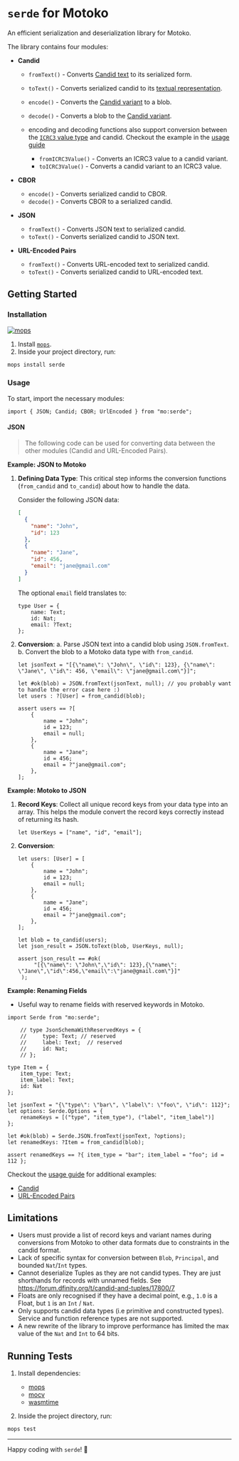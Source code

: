# `serde` for Motoko

An efficient serialization and deserialization library for Motoko.

The library contains four modules:

- **Candid**

  - `fromText()` - Converts [Candid text](https://internetcomputer.org/docs/current/tutorials/developer-journey/level-2/2.4-intro-candid/#candid-textual-values) to its serialized form.
  - `toText()` - Converts serialized candid to its [textual representation](https://internetcomputer.org/docs/current/tutorials/developer-journey/level-2/2.4-intro-candid/#candid-textual-values).
  - `encode()` - Converts the [Candid variant](./src/Candid/Types.mo#L6) to a blob.
  - `decode()` - Converts a blob to the [Candid variant](./src/Candid/Types.mo#L6).

  - encoding and decoding functions also support conversion between the [`ICRC3` value type](https://github.com/dfinity/ICRC-1/tree/main/standards/ICRC-3#value) and candid. Checkout the example in the [usage guide](./usage.md#icrc3-value)

    - `fromICRC3Value()` - Converts an ICRC3 value to a candid variant.
    - `toICRC3Value()` - Converts a candid variant to an ICRC3 value.

- **CBOR**

  - `encode()` - Converts serialized candid to CBOR.
  - `decode()` - Converts CBOR to a serialized candid.

- **JSON**

  - `fromText()` - Converts JSON text to serialized candid.
  - `toText()` - Converts serialized candid to JSON text.

- **URL-Encoded Pairs**
  - `fromText()` - Converts URL-encoded text to serialized candid.
  - `toText()` - Converts serialized candid to URL-encoded text.

## Getting Started

### Installation

[![mops](https://oknww-riaaa-aaaam-qaf6a-cai.raw.ic0.app/badge/mops/serde)](https://mops.one/serde)

1. Install [`mops`](https://j4mwm-bqaaa-aaaam-qajbq-cai.ic0.app/#/docs/install).
2. Inside your project directory, run:

```bash
mops install serde
```

### Usage

To start, import the necessary modules:

```motoko
import { JSON; Candid; CBOR; UrlEncoded } from "mo:serde";
```

#### JSON

> The following code can be used for converting data between the other modules (Candid and URL-Encoded Pairs).

**Example: JSON to Motoko**

1. **Defining Data Type**: This critical step informs the conversion functions (`from_candid` and `to_candid`) about how to handle the data.

   Consider the following JSON data:

   ```json
   [
     {
       "name": "John",
       "id": 123
     },
     {
       "name": "Jane",
       "id": 456,
       "email": "jane@gmail.com"
     }
   ]
   ```

   The optional `email` field translates to:

   ```motoko
   type User = {
       name: Text;
       id: Nat;
       email: ?Text;
   };
   ```

2. **Conversion**:
   a. Parse JSON text into a candid blob using `JSON.fromText`.
   b. Convert the blob to a Motoko data type with `from_candid`.

   ```motoko
   let jsonText = "[{\"name\": \"John\", \"id\": 123}, {\"name\": \"Jane\", \"id\": 456, \"email\": \"jane@gmail.com\"}]";

   let #ok(blob) = JSON.fromText(jsonText, null); // you probably want to handle the error case here :)
   let users : ?[User] = from_candid(blob);

   assert users == ?[
       {
           name = "John";
           id = 123;
           email = null;
       },
       {
           name = "Jane";
           id = 456;
           email = ?"jane@gmail.com";
       },
   ];
   ```

**Example: Motoko to JSON**

1. **Record Keys**: Collect all unique record keys from your data type into an array. This helps the module convert the record keys correctly instead of returning its hash.

   ```motoko
   let UserKeys = ["name", "id", "email"];
   ```

2. **Conversion**:

   ```motoko
   let users: [User] = [
       {
           name = "John";
           id = 123;
           email = null;
       },
       {
           name = "Jane";
           id = 456;
           email = ?"jane@gmail.com";
       },
   ];

   let blob = to_candid(users);
   let json_result = JSON.toText(blob, UserKeys, null);

   assert json_result == #ok(
        "[{\"name\": \"John\",\"id\": 123},{\"name\": \"Jane\",\"id\":456,\"email\":\"jane@gmail.com\"}]"
    );
   ```

**Example: Renaming Fields**

- Useful way to rename fields with reserved keywords in Motoko.

```motoko
import Serde from "mo:serde";

    // type JsonSchemaWithReservedKeys = {
    //     type: Text; // reserved
    //     label: Text;  // reserved
    //     id: Nat;
    // };

type Item = {
    item_type: Text;
    item_label: Text;
    id: Nat
};

let jsonText = "{\"type\": \"bar\", \"label\": \"foo\", \"id\": 112}";
let options: Serde.Options = {
    renameKeys = [("type", "item_type"), ("label", "item_label")]
};

let #ok(blob) = Serde.JSON.fromText(jsonText, ?options);
let renamedKeys: ?Item = from_candid(blob);

assert renamedKeys == ?{ item_type = "bar"; item_label = "foo"; id = 112 };
```

Checkout the [usage guide](https://github.com/NatLabs/serde/blob/main/usage.md) for additional examples:

- [Candid](https://github.com/NatLabs/serde/blob/main/usage.md#candid-text)
- [URL-Encoded Pairs](https://github.com/NatLabs/serde/blob/main/usage.md#url-encoded-pairs)

## Limitations

- Users must provide a list of record keys and variant names during conversions from Motoko to other data formats due to constraints in the candid format.
- Lack of specific syntax for conversion between `Blob`, `Principal`, and bounded `Nat`/`Int` types.
- Cannot deserialize Tuples as they are not candid types. They are just shorthands for records with unnamed fields. See https://forum.dfinity.org/t/candid-and-tuples/17800/7
- Floats are only recognised if they have a decimal point, e.g., `1.0` is a Float, but `1` is an `Int` / `Nat`.
- Only supports candid data types (i.e primitive and constructed types). Service and function reference types are not supported.
- A new rewrite of the library to improve performance has limited the max value of the `Nat` and `Int` to 64 bits.

## Running Tests

1. Install dependencies:

   - [mops](https://j4mwm-bqaaa-aaaam-qajbq-cai.ic0.app/#/docs/install)
   - [mocv](https://github.com/ZenVoich/mocv)
   - [wasmtime](https://github.com/bytecodealliance/wasmtime/blob/main/README.md#wasmtime)

2. Inside the project directory, run:

```bash
mops test
```

---

Happy coding with `serde`! 🚀
